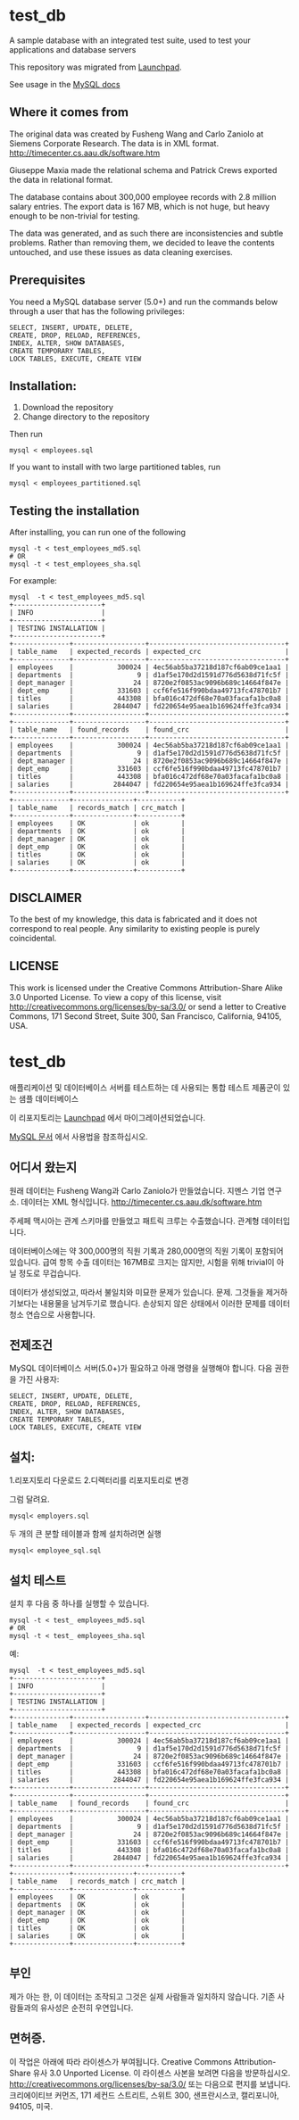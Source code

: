 # test_db
A sample database with an integrated test suite, used to test your applications and database servers

This repository was migrated from [Launchpad](https://launchpad.net/test-db).

See usage in the [MySQL docs](https://dev.mysql.com/doc/employee/en/index.html)


## Where it comes from

The original data was created by Fusheng Wang and Carlo Zaniolo at 
Siemens Corporate Research. The data is in XML format.
http://timecenter.cs.aau.dk/software.htm

Giuseppe Maxia made the relational schema and Patrick Crews exported
the data in relational format.

The database contains about 300,000 employee records with 2.8 million 
salary entries. The export data is 167 MB, which is not huge, but
heavy enough to be non-trivial for testing.

The data was generated, and as such there are inconsistencies and subtle
problems. Rather than removing them, we decided to leave the contents
untouched, and use these issues as data cleaning exercises.

## Prerequisites

You need a MySQL database server (5.0+) and run the commands below through a 
user that has the following privileges:

    SELECT, INSERT, UPDATE, DELETE, 
    CREATE, DROP, RELOAD, REFERENCES, 
    INDEX, ALTER, SHOW DATABASES, 
    CREATE TEMPORARY TABLES, 
    LOCK TABLES, EXECUTE, CREATE VIEW

## Installation:

1. Download the repository
2. Change directory to the repository

Then run

    mysql < employees.sql


If you want to install with two large partitioned tables, run

    mysql < employees_partitioned.sql


## Testing the installation

After installing, you can run one of the following

    mysql -t < test_employees_md5.sql
    # OR
    mysql -t < test_employees_sha.sql

For example:

    mysql  -t < test_employees_md5.sql
    +----------------------+
    | INFO                 |
    +----------------------+
    | TESTING INSTALLATION |
    +----------------------+
    +--------------+------------------+----------------------------------+
    | table_name   | expected_records | expected_crc                     |
    +--------------+------------------+----------------------------------+
    | employees    |           300024 | 4ec56ab5ba37218d187cf6ab09ce1aa1 |
    | departments  |                9 | d1af5e170d2d1591d776d5638d71fc5f |
    | dept_manager |               24 | 8720e2f0853ac9096b689c14664f847e |
    | dept_emp     |           331603 | ccf6fe516f990bdaa49713fc478701b7 |
    | titles       |           443308 | bfa016c472df68e70a03facafa1bc0a8 |
    | salaries     |          2844047 | fd220654e95aea1b169624ffe3fca934 |
    +--------------+------------------+----------------------------------+
    +--------------+------------------+----------------------------------+
    | table_name   | found_records    | found_crc                        |
    +--------------+------------------+----------------------------------+
    | employees    |           300024 | 4ec56ab5ba37218d187cf6ab09ce1aa1 |
    | departments  |                9 | d1af5e170d2d1591d776d5638d71fc5f |
    | dept_manager |               24 | 8720e2f0853ac9096b689c14664f847e |
    | dept_emp     |           331603 | ccf6fe516f990bdaa49713fc478701b7 |
    | titles       |           443308 | bfa016c472df68e70a03facafa1bc0a8 |
    | salaries     |          2844047 | fd220654e95aea1b169624ffe3fca934 |
    +--------------+------------------+----------------------------------+
    +--------------+---------------+-----------+
    | table_name   | records_match | crc_match |
    +--------------+---------------+-----------+
    | employees    | OK            | ok        |
    | departments  | OK            | ok        |
    | dept_manager | OK            | ok        |
    | dept_emp     | OK            | ok        |
    | titles       | OK            | ok        |
    | salaries     | OK            | ok        |
    +--------------+---------------+-----------+


## DISCLAIMER

To the best of my knowledge, this data is fabricated and
it does not correspond to real people. 
Any similarity to existing people is purely coincidental.


## LICENSE
This work is licensed under the 
Creative Commons Attribution-Share Alike 3.0 Unported License. 
To view a copy of this license, visit 
http://creativecommons.org/licenses/by-sa/3.0/ or send a letter to 
Creative Commons, 171 Second Street, Suite 300, San Francisco, 
California, 94105, USA.







# test_db
애플리케이션 및 데이터베이스 서버를 테스트하는 데 사용되는 통합 테스트 제품군이 있는 샘플 데이터베이스

이 리포지토리는 [Launchpad](https://launchpad.net/test-db) 에서 마이그레이션되었습니다.

[MySQL 문서](https://dev.mysql.com/doc/employee/en/index.html) 에서 사용법을 참조하십시오.


## 어디서 왔는지

원래 데이터는 Fusheng Wang과 Carlo Zaniolo가 만들었습니다. 
지멘스 기업 연구소. 데이터는 XML 형식입니다.
http://timecenter.cs.aau.dk/software.htm

주세페 맥시아는 관계 스키마를 만들었고 패트릭 크루는 수출했습니다.
관계형 데이터입니다.

데이터베이스에는 약 300,000명의 직원 기록과 280,000명의 직원 기록이 포함되어 있습니다. 
급여 항목 수출 데이터는 167MB로 크지는 않지만,
시험을 위해 trivial이 아닐 정도로 무겁습니다.

데이터가 생성되었고, 따라서 불일치와 미묘한 문제가 있습니다.
문제. 그것들을 제거하기보다는 내용물을 남겨두기로 했습니다.
손상되지 않은 상태에서 이러한 문제를 데이터 청소 연습으로 사용합니다.

## 전제조건

MySQL 데이터베이스 서버(5.0+)가 필요하고 아래 명령을 실행해야 합니다. 
다음 권한을 가진 사용자:

    SELECT, INSERT, UPDATE, DELETE, 
    CREATE, DROP, RELOAD, REFERENCES, 
    INDEX, ALTER, SHOW DATABASES, 
    CREATE TEMPORARY TABLES, 
    LOCK TABLES, EXECUTE, CREATE VIEW

## 설치:

1.리포지토리 다운로드
2.디렉터리를 리포지토리로 변경

그럼 달려요.

    mysql< employers.sql


두 개의 큰 분할 테이블과 함께 설치하려면 실행

    mysql< employee_sql.sql


## 설치 테스트

설치 후 다음 중 하나를 실행할 수 있습니다.

    mysql -t < test_ employees_md5.sql
    # OR
    mysql -t < test_ employees_sha.sql

예:

    mysql  -t < test_employees_md5.sql
    +----------------------+
    | INFO                 |
    +----------------------+
    | TESTING INSTALLATION |
    +----------------------+
    +--------------+------------------+----------------------------------+
    | table_name   | expected_records | expected_crc                     |
    +--------------+------------------+----------------------------------+
    | employees    |           300024 | 4ec56ab5ba37218d187cf6ab09ce1aa1 |
    | departments  |                9 | d1af5e170d2d1591d776d5638d71fc5f |
    | dept_manager |               24 | 8720e2f0853ac9096b689c14664f847e |
    | dept_emp     |           331603 | ccf6fe516f990bdaa49713fc478701b7 |
    | titles       |           443308 | bfa016c472df68e70a03facafa1bc0a8 |
    | salaries     |          2844047 | fd220654e95aea1b169624ffe3fca934 |
    +--------------+------------------+----------------------------------+
    +--------------+------------------+----------------------------------+
    | table_name   | found_records    | found_crc                        |
    +--------------+------------------+----------------------------------+
    | employees    |           300024 | 4ec56ab5ba37218d187cf6ab09ce1aa1 |
    | departments  |                9 | d1af5e170d2d1591d776d5638d71fc5f |
    | dept_manager |               24 | 8720e2f0853ac9096b689c14664f847e |
    | dept_emp     |           331603 | ccf6fe516f990bdaa49713fc478701b7 |
    | titles       |           443308 | bfa016c472df68e70a03facafa1bc0a8 |
    | salaries     |          2844047 | fd220654e95aea1b169624ffe3fca934 |
    +--------------+------------------+----------------------------------+
    +--------------+---------------+-----------+
    | table_name   | records_match | crc_match |
    +--------------+---------------+-----------+
    | employees    | OK            | ok        |
    | departments  | OK            | ok        |
    | dept_manager | OK            | ok        |
    | dept_emp     | OK            | ok        |
    | titles       | OK            | ok        |
    | salaries     | OK            | ok        |
    +--------------+---------------+-----------+


## 부인

제가 아는 한, 이 데이터는 조작되고
그것은 실제 사람들과 일치하지 않습니다. 
기존 사람들과의 유사성은 순전히 우연입니다.


## 면허증.
이 작업은 아래에 따라 라이센스가 부여됩니다. 
Creative Commons Attribution-Share 유사 3.0 Unported License. 
이 라이센스 사본을 보려면 다음을 방문하십시오. 
http://creativecommons.org/licenses/by-sa/3.0/ 또는 다음으로 편지를 보냅니다. 
크리에이티브 커먼즈, 171 세컨드 스트리트, 스위트 300, 샌프란시스코, 
캘리포니아, 94105, 미국.
